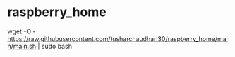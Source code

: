 # raspberry_home
wget -O - https://raw.githubusercontent.com/tusharchaudhari30/raspberry_home/main/main.sh | sudo bash
